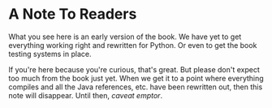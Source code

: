 A Note To Readers
=================

What you see here is an early version of the book. We have yet to get
everything working right and rewritten for Python. Or even to get the
book testing systems in place.

If you're here because you're curious, that's great. But please don't
expect too much from the book just yet. When we get it to a point where
everything compiles and all the Java references, etc. have been
rewritten out, then this note will disappear. Until then, *caveat
emptor*.